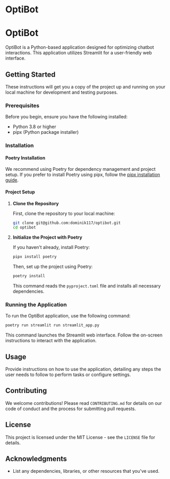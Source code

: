 OptiBot
==============================

# OptiBot

OptiBot is a Python-based application designed for optimizing chatbot interactions. This application utilizes Streamlit for a user-friendly web interface.

## Getting Started

These instructions will get you a copy of the project up and running on your local machine for development and testing purposes.

### Prerequisites

Before you begin, ensure you have the following installed:

- Python 3.8 or higher
- pipx (Python package installer)

### Installation

#### Poetry Installation

We recommend using Poetry for dependency management and project setup. If you prefer to install Poetry using pipx, follow the [pipx installation guide](https://pypa.github.io/pipx/installation/).

#### Project Setup

1. **Clone the Repository**

   First, clone the repository to your local machine:

   ```bash
   git clone git@github.com:dominik117/optibot.git
   cd optibot
   ```

2. **Initialize the Project with Poetry**

   If you haven't already, install Poetry:

   ```bash
   pipx install poetry
   ```

   Then, set up the project using Poetry:

   ```bash
   poetry install
   ```

   This command reads the `pyproject.toml` file and installs all necessary dependencies.

### Running the Application

To run the OptiBot application, use the following command:

```bash
poetry run streamlit run streamlit_app.py
```

This command launches the Streamlit web interface. Follow the on-screen instructions to interact with the application.

## Usage

Provide instructions on how to use the application, detailing any steps the user needs to follow to perform tasks or configure settings.

## Contributing

We welcome contributions! Please read `CONTRIBUTING.md` for details on our code of conduct and the process for submitting pull requests.

## License

This project is licensed under the MIT License - see the `LICENSE` file for details.

## Acknowledgments

- List any dependencies, libraries, or other resources that you've used.
